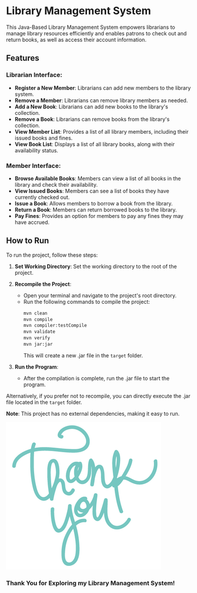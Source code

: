 # Library Management System

[//]: # (![Library]&#40;library.jpg&#41;)

This Java-Based Library Management System empowers librarians to manage library resources efficiently and enables patrons to check out and return books, as well as access their account information.

## Features

### Librarian Interface:
- **Register a New Member**: Librarians can add new members to the library system.
- **Remove a Member**: Librarians can remove library members as needed.
- **Add a New Book**: Librarians can add new books to the library's collection.
- **Remove a Book**: Librarians can remove books from the library's collection.
- **View Member List**: Provides a list of all library members, including their issued books and fines.
- **View Book List**: Displays a list of all library books, along with their availability status.

### Member Interface:
- **Browse Available Books**: Members can view a list of all books in the library and check their availability.
- **View Issued Books**: Members can see a list of books they have currently checked out.
- **Issue a Book**: Allows members to borrow a book from the library.
- **Return a Book**: Members can return borrowed books to the library.
- **Pay Fines**: Provides an option for members to pay any fines they may have accrued.

## How to Run

To run the project, follow these steps:

1. **Set Working Directory**: Set the working directory to the root of the project.

2. **Recompile the Project**:
    - Open your terminal and navigate to the project's root directory.
    - Run the following commands to compile the project:
      ```bash
      mvn clean
      mvn compile
      mvn compiler:testCompile
      mvn validate
      mvn verify
      mvn jar:jar
      ```
      This will create a new .jar file in the `target` folder.

3. **Run the Program**:
    - After the compilation is complete, run the .jar file to start the program.

Alternatively, if you prefer not to recompile, you can directly execute the .jar file located in the `target` folder.

**Note**: This project has no external dependencies, making it easy to run.

![Thank You](thank_you.png)

### Thank You for Exploring my Library Management System!
